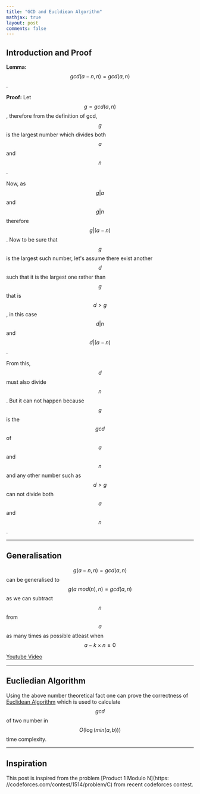 ```yaml
---
title: "GCD and Eucldiean Algorithm"
mathjax: true
layout: post
comments: false
---
```


## Introduction and Proof

**Lemma:** $$gcd(a - n, n) = gcd(a, n)$$.

**Proof:** Let $$g = gcd(a, n)$$, therefore from the definition of gcd, $$g$$ is the largest
number which divides both $$a$$ and $$n$$.

Now, as $$g|a$$ and $$g|n$$ therefore $$g|(a-n)$$. Now to be sure that $$g$$ is
the largest such number, let's assume there exist another $$d$$ such that it is
the largest one rather than $$g$$ that is $$d > g$$, in this case $$d|n$$ and
$$d|(a-n)$$.

From this, $$d$$ must also divide $$n$$. But it can not happen because $$g$$ is
the $$gcd$$ of $$a$$ and $$n$$ and any other number such as $$d > g$$ can not divide
both $$a$$ and $$n$$.

----

## Generalisation

$$g(a-n, n) = gcd(a, n)$$ can be generalised to $$g(a\ mod(n), n) = gcd(a, n)$$
as we can subtract $$n$$ from $$a$$ as many times as possible atleast when $$a -
k \times n \geq 0$$

[Youtube Video](https://www.youtube.com/watch?v=4190cuaRQ8M)

----

## Eucliedian Algorithm

Using the above number theoretical fact one can prove the correctness of
[Euclidean Algorithm](https://en.wikipedia.org/wiki/Euclidean_algorithm) which
is used to calculate $$gcd$$ of two number in $$O(\log(min(a, b)))$$ time
complexity.

----

## Inspiration

This post is inspired from the problem [Product 1 Modulo N](https:
//codeforces.com/contest/1514/problem/C) from recent codeforces contest.
